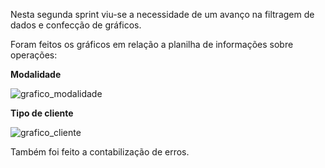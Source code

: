 Nesta segunda sprint viu-se a necessidade de um avanço na filtragem de dados e confecção de gráficos.

Foram feitos os gráficos em relação a planilha de informações sobre operações: 

  **Modalidade**

![grafico_modalidade](https://github.com/HenriqueNawa/Projeto-SPC-Brasil-Fatec-2020/blob/master/Gif/grafico_modalidade.gif)

**Tipo de cliente**

![grafico_cliente](https://github.com/HenriqueNawa/Projeto-SPC-Brasil-Fatec-2020/blob/master/Gif/grafico_tipo_cliente.gif)

Também foi feito a contabilização de erros.

